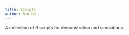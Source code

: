 ```yaml
---
title: Scripts
author: Bin He
---
```


A collection of R scripts for demonstration and simulations.
